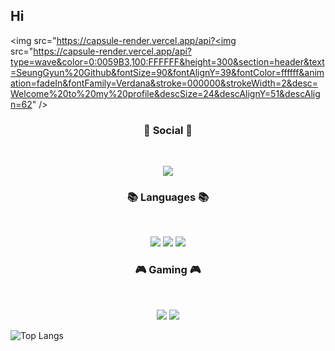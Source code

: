 ## Hi

<!--
**tmdrbs1591/tmdrbs1591** is a ✨ _special_ ✨ repository because its `README.md` (this file) appears on your GitHub profile.

Here are some ideas to get you started:

- 🔭 I’m currently working on ...
- 🌱 I’m currently learning ...
- 👯 I’m looking to collaborate on ...
- 🤔 I’m looking for help with ...
- 💬 Ask me about ...
- 📫 How to reach me: ...
- 😄 Pronouns: ...
- ⚡ Fun fact: ...
-->
<img src="https://capsule-render.vercel.app/api?<img src="https://capsule-render.vercel.app/api?type=wave&color=0:0059B3,100:FFFFFF&height=300&section=header&text=SeungGyun%20Github&fontSize=90&fontAlignY=39&fontColor=ffffff&animation=fadeIn&fontFamily=Verdana&stroke=000000&strokeWidth=2&desc=Welcome%20to%20my%20profile&descSize=24&descAlignY=51&descAlign=62" />


<h3 align="center"><b>💌 Social 💌 </b></h3>
</br>
<p align="center">
<a href="mailto:sdh230211@sdh.hs.kr><img src="https://img.shields.io/badge/Gmail-D14836?style=for-the-badge&logo=gmail&logoColor=white&link=mailto:sdh230211@sdh.hs.kr"/></a>
<a href="https://www.instagram.com/nuyg_gnues"><img src="https://img.shields.io/badge/Instagram-%23E4405F.svg?style=for-the-badge&logo=Instagram&logoColor=white&link=https://www.instagram.com/nuyg_gnues"/></a>
</p>

<h3 align="center"><b>📚 Languages 📚</b></h3>
</br>
<p align="center">
<img src="https://img.shields.io/badge/c++-%2300599C.svg?style=for-the-badge&logo=c%2B%2B&logoColor=white"/>
<img src="https://img.shields.io/badge/c%23-%23239120.svg?style=for-the-badge&logo=c-sharp&logoColor=white"/>
<img src="https://img.shields.io/badge/c-00599C.svg?style=for-the-badge&logo=c&logoColor=white"/>
</p>

<h3 align="center"><b>🎮 Gaming 🎮</b></h3>
</br>
<p align="center">
<img src="https://img.shields.io/badge/unity-%23000000.svg?style=for-the-badge&logo=unity&logoColor=white"/>
<img src="https://img.shields.io/badge/Visual Studio-5C2D91.svg?style=for-the-badge&logo=Visual Studio&logoColor=white"/>
</p>

![Top Langs](https://github-readme-stats.vercel.app/api/top-langs/?username=tmdrbs1591&layout=compact)

